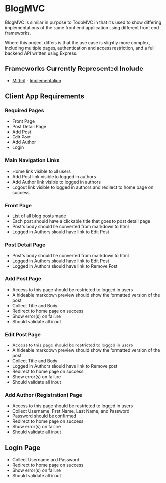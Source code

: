 # BlogMVC

BlogMVC is similar in purpose to TodoMVC in that it's used to show differing implementations of the same front end application using different front end frameworks.

Where this project differs is that the use case is slightly more complex, including multiple pages, authentication and access restriction, and a full backend API written using Express.

## Frameworks Currently Represented Include
* [Mithril](http://lhorie.github.io/mithril/) - [Implementation](https://github.com/craigmaslowski/blog-mvc/tree/master/public/mithril)

## Client App Requirements

### Required Pages
* Front Page
* Post Detail Page
* Add Post
* Edit Post
* Add Author
* Login

### Main Navigation Links
* Home link visible to all users
* Add Post link visible to logged in authors
* Add Author link visible to logged in authors
* Logout link visible to logged in authors and redirect to home page on success 

### Front Page
* List of all blog posts made
* Each post should have a clickable title that goes to post detail page
* Post's body should be converted from markdown to html
* Logged in Authors should have link to Edit Post

### Post Detail Page
* Post's body should be converted from markdown to html
* Logged in Authors should have link to Edit Post
* Logged in Authors should have link to Remove Post

### Add Post Page
* Access to this page should be restricted to logged in users
* A hideable markdown preview should show the formatted version of the post   
* Collect Title and Body
* Redirect to home page on success
* Show error(s) on failure
* Should validate all input

### Edit Post Page
* Access to this page should be restricted to logged in users
* A hideable markdown preview should show the formatted version of the post
* Collect Title and Body
* Logged in Authors should have link to Remove post
* Redirect to home page on success
* Show error(s) on failure
* Should validate all input

### Add Author (Registration) Page
* Access to this page should be restricted to logged in users
* Collect Username, First Name, Last Name, and Password
* Password should be confirmed
* Redirect to home page on success
* Show error(s) on failure
* Should validate all input

## Login Page
* Collect Username and Password
* Redirect to home page on success
* Show error(s) on failure
* Should validate all input
